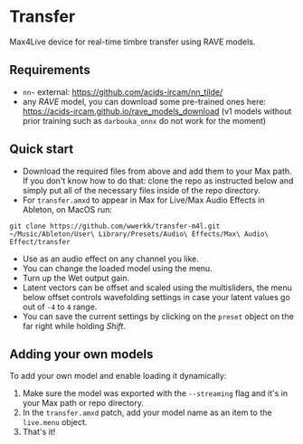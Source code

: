 # Transfer
Max4Live device for real-time timbre transfer using RAVE models.
## Requirements
- ``nn~`` external: https://github.com/acids-ircam/nn_tilde/
- any *RAVE* model, you can download some pre-trained ones here: https://acids-ircam.github.io/rave_models_download
(v1 models without prior training such as ``darbouka_onnx`` do not work for the moment)
## Quick start
- Download the required files from above and add them to your Max path.
If you don't know how to do that: clone the repo as instructed below and simply put all of the necessary files inside of the repo directory.
- For ``transfer.amxd`` to appear in Max for Live/Max Audio Effects in Ableton, on MacOS run:
```
git clone https://github.com/wwerkk/transfer-m4l.git ~/Music/Ableton/User\ Library/Presets/Audio\ Effects/Max\ Audio\ Effect/transfer
```
- Use as an audio effect on any channel you like.
- You can change the loaded model using the menu.
- Turn up the Wet output gain.
- Latent vectors can be offset and scaled using the multisliders, the menu below offset controls wavefolding settings in case your latent values go out of ``-4`` to ``4`` range.
- You can save the current settings by clicking on the ``preset`` object on the far right while holding *Shift*.
## Adding your own models
To add your own model and enable loading it dynamically:
1. Make sure the model was exported with the ``--streaming`` flag and it's in your Max path or repo directory.
2. In the ``transfer.amxd`` patch, add your model name as an item to the ``live.menu`` object.
3. That's it!
